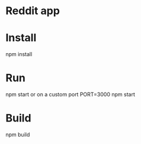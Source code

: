 # Reddit app

Install
=====

npm install

Run
=====

npm start
or on a custom port PORT=3000 npm start

Build
=====

npm build
